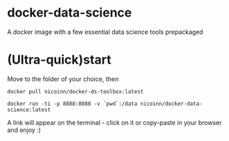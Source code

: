 # docker-data-science
A docker image with a few essential data science tools prepackaged


# (Ultra-quick)start

Move to the folder of your choice, then  

```docker pull nicoinn/docker-ds-toolbox:latest```
```
docker run -ti -p 8888:8888 -v `pwd`:/data nicoinn/docker-data-science:latest
```

A link will appear on the terminal - click on it or copy-paste in your browser and enjoy :)
